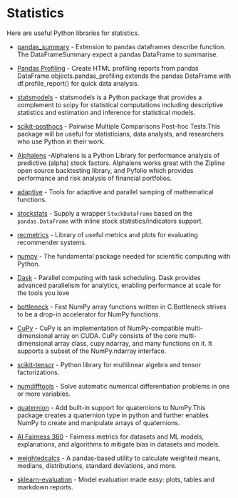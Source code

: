 
# Statistics

Here are useful Python libraries for statistics.

* [pandas_summary](https://github.com/mouradmourafiq/pandas-summary) - Extension to pandas dataframes describe function. The DataFrameSummary expect a pandas DataFrame to summarise. 

* [Pandas Profiling](https://github.com/pandas-profiling/pandas-profiling) - Create HTML profiling reports from pandas DataFrame objects.pandas_profiling extends the pandas DataFrame with df.profile_report() for quick data analysis.

* [statsmodels](https://github.com/statsmodels/statsmodels) - statsmodels is a Python package that provides a complement to scipy for statistical computations including descriptive statistics and estimation and inference for statistical models.

* [scikit-posthocs](https://github.com/maximtrp/scikit-posthocs) - Pairwise Multiple Comparisons Post-hoc Tests.This package will be useful for statisticians, data analysts, and researchers who use Python in their work.

* [Alphalens](https://github.com/quantopian/alphalens) -Alphalens is a Python Library for performance analysis of predictive (alpha) stock factors. Alphalens works great with the Zipline open source backtesting library, and Pyfolio which provides performance and risk analysis of financial portfolios.

* [adaptive](https://github.com/python-adaptive/adaptive) - Tools for adaptive and parallel samping of mathematical functions.

* [stockstats](https://github.com/jealous/stockstats) - Supply a wrapper ``StockDataFrame`` based on the ``pandas.DataFrame`` with inline stock statistics/indicators support.

* [recmetrics](https://github.com/statisticianinstilettos/recmetrics) - Library of useful metrics and plots for evaluating recommender systems.

* [numpy](http://www.numpy.org/) - The fundamental package needed for scientific computing with Python.

* [Dask](https://github.com/dask/dask) - Parallel computing with task scheduling. Dask provides advanced parallelism for analytics, enabling performance at scale for the tools you love

* [bottleneck](https://github.com/kwgoodman/bottleneck) - Fast NumPy array functions written in C.Bottleneck strives to be a drop-in accelerator for NumPy functions.

* [CuPy](https://github.com/cupy/cupy) - CuPy is an implementation of NumPy-compatible multi-dimensional array on CUDA. CuPy consists of the core multi-dimensional array class, cupy.ndarray, and many functions on it. It supports a subset of the NumPy.ndarray interface.

* [scikit-tensor](https://github.com/mnick/scikit-tensor) - Python library for multilinear algebra and tensor 
factorizations.

* [numdifftools](https://github.com/pbrod/numdifftools) - Solve automatic numerical differentiation problems in one or more variables.

* [quaternion](https://github.com/moble/quaternion) - Add built-in support for quaternions to NumPy.This package creates a quaternion type in python and further enables NumPy to create and manipulate arrays of quaternions. 

* [AI Fairness 360](https://github.com/IBM/AIF360) - Fairness metrics for datasets and ML models, explanations, and algorithms to mitigate bias in datasets and models.

* [weightedcalcs](https://github.com/jsvine/weightedcalcs) - A pandas-based utility to calculate weighted means, medians, distributions, standard deviations, and more.

* [sklearn-evaluation](https://github.com/edublancas/sklearn-evaluation) - Model evaluation made easy: plots, tables and markdown reports.

